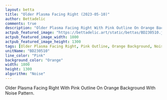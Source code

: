 ```yaml
---
layout: betta
title: "Older Plasma Facing Right (2023-05-10)"
author: Bettadelic
comments: true
description: "Older Plasma Facing Right With Pink Outline On Orange Background With Noise Pattern."
actpub_featured_image: "https://bettadelic.art/static/bettas/BD230510.jpg"
actpub_featured_image_width: 1800
actpub_featured_image_height: 1300
tags: [Older Plasma Facing Right, Pink Outline, Orange Background, Noise Pattern, May 2023]
unitName: "BD230510"
line_color: "Pink"
background_color: "Orange"
width: 1800
height: 1300
algorithm: "Noise"
---
```


Older Plasma Facing Right With Pink Outline On Orange Background With Noise Pattern.
